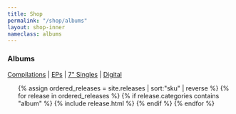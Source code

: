 ```yaml
---
title: Shop
permalink: "/shop/albums"
layout: shop-inner
nameclass: albums
---
```


<div class="eps">
    <h3>Albums</h3><div class="shop-nav"><a href="{{site.baseurl}}/shop/compilations">Compilations</a> | <a href="{{site.baseurl}}/shop/eps">EPs</a> | <a href="{{site.baseurl}}/shop/singles">7" Singles</a> | <a href="{{site.baseurl}}/shop/digital">Digital</a></div>
    <ul class="album-list">
        {% assign ordered_releases = site.releases | sort:"sku" | reverse  %}
        {% for release in ordered_releases  %}
            {% if release.categories contains "album" %}
            {% include release.html %}
            {% endif %}
        {% endfor %} 
    </ul>
</div>


